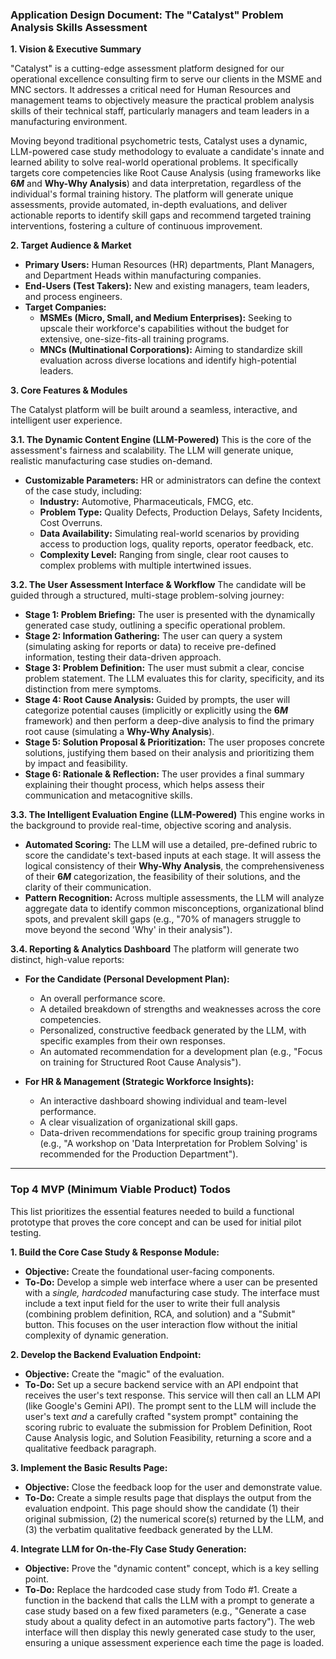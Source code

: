 
### **Application Design Document: The "Catalyst" Problem Analysis Skills Assessment**

**1. Vision & Executive Summary**

"Catalyst" is a cutting-edge assessment platform designed for our operational excellence consulting firm to serve our clients in the MSME and MNC sectors. It addresses a critical need for Human Resources and management teams to objectively measure the practical problem analysis skills of their technical staff, particularly managers and team leaders in a manufacturing environment.

Moving beyond traditional psychometric tests, Catalyst uses a dynamic, LLM-powered case study methodology to evaluate a candidate's innate and learned ability to solve real-world operational problems. It specifically targets core competencies like Root Cause Analysis (using frameworks like **$6M$** and **Why-Why Analysis**) and data interpretation, regardless of the individual's formal training history. The platform will generate unique assessments, provide automated, in-depth evaluations, and deliver actionable reports to identify skill gaps and recommend targeted training interventions, fostering a culture of continuous improvement.

**2. Target Audience & Market**

* **Primary Users:** Human Resources (HR) departments, Plant Managers, and Department Heads within manufacturing companies.
* **End-Users (Test Takers):** New and existing managers, team leaders, and process engineers.
* **Target Companies:**
    * **MSMEs (Micro, Small, and Medium Enterprises):** Seeking to upscale their workforce's capabilities without the budget for extensive, one-size-fits-all training programs.
    * **MNCs (Multinational Corporations):** Aiming to standardize skill evaluation across diverse locations and identify high-potential leaders.

**3. Core Features & Modules**

The Catalyst platform will be built around a seamless, interactive, and intelligent user experience.

**3.1. The Dynamic Content Engine (LLM-Powered)**
This is the core of the assessment's fairness and scalability. The LLM will generate unique, realistic manufacturing case studies on-demand.
* **Customizable Parameters:** HR or administrators can define the context of the case study, including:
    * **Industry:** Automotive, Pharmaceuticals, FMCG, etc.
    * **Problem Type:** Quality Defects, Production Delays, Safety Incidents, Cost Overruns.
    * **Data Availability:** Simulating real-world scenarios by providing access to production logs, quality reports, operator feedback, etc.
    * **Complexity Level:** Ranging from single, clear root causes to complex problems with multiple intertwined issues.

**3.2. The User Assessment Interface & Workflow**
The candidate will be guided through a structured, multi-stage problem-solving journey:

* **Stage 1: Problem Briefing:** The user is presented with the dynamically generated case study, outlining a specific operational problem.
* **Stage 2: Information Gathering:** The user can query a system (simulating asking for reports or data) to receive pre-defined information, testing their data-driven approach.
* **Stage 3: Problem Definition:** The user must submit a clear, concise problem statement. The LLM evaluates this for clarity, specificity, and its distinction from mere symptoms.
* **Stage 4: Root Cause Analysis:** Guided by prompts, the user will categorize potential causes (implicitly or explicitly using the **$6M$** framework) and then perform a deep-dive analysis to find the primary root cause (simulating a **Why-Why Analysis**).
* **Stage 5: Solution Proposal & Prioritization:** The user proposes concrete solutions, justifying them based on their analysis and prioritizing them by impact and feasibility.
* **Stage 6: Rationale & Reflection:** The user provides a final summary explaining their thought process, which helps assess their communication and metacognitive skills.

**3.3. The Intelligent Evaluation Engine (LLM-Powered)**
This engine works in the background to provide real-time, objective scoring and analysis.
* **Automated Scoring:** The LLM will use a detailed, pre-defined rubric to score the candidate's text-based inputs at each stage. It will assess the logical consistency of their **Why-Why Analysis**, the comprehensiveness of their **$6M$** categorization, the feasibility of their solutions, and the clarity of their communication.
* **Pattern Recognition:** Across multiple assessments, the LLM will analyze aggregate data to identify common misconceptions, organizational blind spots, and prevalent skill gaps (e.g., "70% of managers struggle to move beyond the second 'Why' in their analysis").

**3.4. Reporting & Analytics Dashboard**
The platform will generate two distinct, high-value reports:

* **For the Candidate (Personal Development Plan):**
    * An overall performance score.
    * A detailed breakdown of strengths and weaknesses across the core competencies.
    * Personalized, constructive feedback generated by the LLM, with specific examples from their own responses.
    * An automated recommendation for a development plan (e.g., "Focus on training for Structured Root Cause Analysis").

* **For HR & Management (Strategic Workforce Insights):**
    * An interactive dashboard showing individual and team-level performance.
    * A clear visualization of organizational skill gaps.
    * Data-driven recommendations for specific group training programs (e.g., "A workshop on 'Data Interpretation for Problem Solving' is recommended for the Production Department").

***

### **Top 4 MVP (Minimum Viable Product) Todos**

This list prioritizes the essential features needed to build a functional prototype that proves the core concept and can be used for initial pilot testing.

**1. Build the Core Case Study & Response Module:**
* **Objective:** Create the foundational user-facing components.
* **To-Do:** Develop a simple web interface where a user can be presented with a *single, hardcoded* manufacturing case study. The interface must include a text input field for the user to write their full analysis (combining problem definition, RCA, and solution) and a "Submit" button. This focuses on the user interaction flow without the initial complexity of dynamic generation.

**2. Develop the Backend Evaluation Endpoint:**
* **Objective:** Create the "magic" of the evaluation.
* **To-Do:** Set up a secure backend service with an API endpoint that receives the user's text response. This service will then call an LLM API (like Google's Gemini API). The prompt sent to the LLM will include the user's text *and* a carefully crafted "system prompt" containing the scoring rubric to evaluate the submission for Problem Definition, Root Cause Analysis logic, and Solution Feasibility, returning a score and a qualitative feedback paragraph.

**3. Implement the Basic Results Page:**
* **Objective:** Close the feedback loop for the user and demonstrate value.
* **To-Do:** Create a simple results page that displays the output from the evaluation endpoint. This page should show the candidate (1) their original submission, (2) the numerical score(s) returned by the LLM, and (3) the verbatim qualitative feedback generated by the LLM.

**4. Integrate LLM for On-the-Fly Case Study Generation:**
* **Objective:** Prove the "dynamic content" concept, which is a key selling point.
* **To-Do:** Replace the hardcoded case study from Todo #1. Create a function in the backend that calls the LLM with a prompt to generate a case study based on a few fixed parameters (e.g., "Generate a case study about a quality defect in an automotive parts factory"). The web interface will then display this newly generated case study to the user, ensuring a unique assessment experience each time the page is loaded.